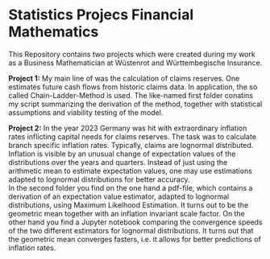 Statistics Projecs Financial Mathematics
==============================

This Repository contains two projects which were created during my work as a Business Mathematician at Wüstenrot and Württembegische Insurance.

**Project 1:** My main line of was the calculation of claims reserves. One estimates future cash flows from historic claims data. 
In application, the so called Chain-Ladder-Method is used. The like-named first folder conatins my script summarizing the derivation of the method, 
together with statistical assumptions and viability testing of the model.

**Project 2:** In the year 2023 Germany was hit with extraordinary inflation rates inflicting capital needs for claims reserves. The task was to calculate branch specific inflation rates. 
Typically, claims are lognormal distributed. Inflation is visible by an unusual change of expectation values of the distributions over the years and quarters.  Instead of just using the arithmetic mean to estimate expectation values, one may use estimations adapted to lognormal distributions for better accuracy.   
In the second folder you find on the one hand a pdf-file, which contains a derivation of an expectation value estimator, adapted to lognormal distributions, using Maximum Likelhood Estimation. It turns out to be the geometric mean together with an inflation invariant scale factor.
On the other hand you find a Jupyter notebook comparing the convergence speeds of the two different estimators for lognormal distributions. It turns out that the geometric mean converges fasters, i.e. it allows for better predictions of inflation rates.
